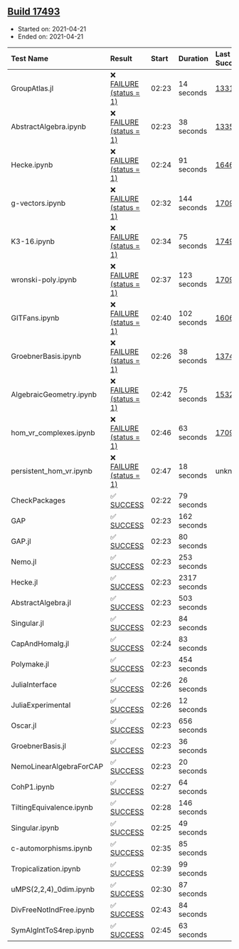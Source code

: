## [Build 17493](https://oscarci.mathematik.uni-kl.de/job/oscar/17493/)

* Started on: 2021-04-21
* Ended on: 2021-04-21

| Test Name    | Result | Start | Duration | Last Success | First Failure |
|:-------------|:-------|:------|:---------|:-------------|:--------------|
| GroupAtlas.jl | ❌ [FAILURE (status = 1)](https://oscarci.mathematik.uni-kl.de/job/oscar/17493/artifact/logs/build-17493/GroupAtlas.jl.log) | 02:23 | 14 seconds | [13311](https://oscarci.mathematik.uni-kl.de/job/oscar/13311/) | [13312](https://oscarci.mathematik.uni-kl.de/job/oscar/13312/) |
| AbstractAlgebra.ipynb | ❌ [FAILURE (status = 1)](https://oscarci.mathematik.uni-kl.de/job/oscar/17493/artifact/logs/build-17493/AbstractAlgebra.ipynb.log) | 02:23 | 38 seconds | [13355](https://oscarci.mathematik.uni-kl.de/job/oscar/13355/) | [13356](https://oscarci.mathematik.uni-kl.de/job/oscar/13356/) |
| Hecke.ipynb | ❌ [FAILURE (status = 1)](https://oscarci.mathematik.uni-kl.de/job/oscar/17493/artifact/logs/build-17493/Hecke.ipynb.log) | 02:24 | 91 seconds | [16463](https://oscarci.mathematik.uni-kl.de/job/oscar/16463/) | [16464](https://oscarci.mathematik.uni-kl.de/job/oscar/16464/) |
| g-vectors.ipynb | ❌ [FAILURE (status = 1)](https://oscarci.mathematik.uni-kl.de/job/oscar/17493/artifact/logs/build-17493/g-vectors.ipynb.log) | 02:32 | 144 seconds | [17099](https://oscarci.mathematik.uni-kl.de/job/oscar/17099/) | [17100](https://oscarci.mathematik.uni-kl.de/job/oscar/17100/) |
| K3-16.ipynb | ❌ [FAILURE (status = 1)](https://oscarci.mathematik.uni-kl.de/job/oscar/17493/artifact/logs/build-17493/K3-16.ipynb.log) | 02:34 | 75 seconds | [17492](https://oscarci.mathematik.uni-kl.de/job/oscar/17492/) | [17493](https://oscarci.mathematik.uni-kl.de/job/oscar/17493/) |
| wronski-poly.ipynb | ❌ [FAILURE (status = 1)](https://oscarci.mathematik.uni-kl.de/job/oscar/17493/artifact/logs/build-17493/wronski-poly.ipynb.log) | 02:37 | 123 seconds | [17098](https://oscarci.mathematik.uni-kl.de/job/oscar/17098/) | [17099](https://oscarci.mathematik.uni-kl.de/job/oscar/17099/) |
| GITFans.ipynb | ❌ [FAILURE (status = 1)](https://oscarci.mathematik.uni-kl.de/job/oscar/17493/artifact/logs/build-17493/GITFans.ipynb.log) | 02:40 | 102 seconds | [16068](https://oscarci.mathematik.uni-kl.de/job/oscar/16068/) | [16069](https://oscarci.mathematik.uni-kl.de/job/oscar/16069/) |
| GroebnerBasis.ipynb | ❌ [FAILURE (status = 1)](https://oscarci.mathematik.uni-kl.de/job/oscar/17493/artifact/logs/build-17493/GroebnerBasis.ipynb.log) | 02:26 | 38 seconds | [13748](https://oscarci.mathematik.uni-kl.de/job/oscar/13748/) | [13749](https://oscarci.mathematik.uni-kl.de/job/oscar/13749/) |
| AlgebraicGeometry.ipynb | ❌ [FAILURE (status = 1)](https://oscarci.mathematik.uni-kl.de/job/oscar/17493/artifact/logs/build-17493/AlgebraicGeometry.ipynb.log) | 02:42 | 75 seconds | [15322](https://oscarci.mathematik.uni-kl.de/job/oscar/15322/) | [15323](https://oscarci.mathematik.uni-kl.de/job/oscar/15323/) |
| hom_vr_complexes.ipynb | ❌ [FAILURE (status = 1)](https://oscarci.mathematik.uni-kl.de/job/oscar/17493/artifact/logs/build-17493/hom_vr_complexes.ipynb.log) | 02:46 | 63 seconds | [17099](https://oscarci.mathematik.uni-kl.de/job/oscar/17099/) | [17100](https://oscarci.mathematik.uni-kl.de/job/oscar/17100/) |
| persistent_hom_vr.ipynb | ❌ [FAILURE (status = 1)](https://oscarci.mathematik.uni-kl.de/job/oscar/17493/artifact/logs/build-17493/persistent_hom_vr.ipynb.log) | 02:47 | 18 seconds | unknown | unknown |
| CheckPackages | ✅ [SUCCESS](https://oscarci.mathematik.uni-kl.de/job/oscar/17493/artifact/logs/build-17493/CheckPackages.log) | 02:22 | 79 seconds |  |  |
| GAP | ✅ [SUCCESS](https://oscarci.mathematik.uni-kl.de/job/oscar/17493/artifact/logs/build-17493/GAP.log) | 02:23 | 162 seconds |  |  |
| GAP.jl | ✅ [SUCCESS](https://oscarci.mathematik.uni-kl.de/job/oscar/17493/artifact/logs/build-17493/GAP.jl.log) | 02:23 | 80 seconds |  |  |
| Nemo.jl | ✅ [SUCCESS](https://oscarci.mathematik.uni-kl.de/job/oscar/17493/artifact/logs/build-17493/Nemo.jl.log) | 02:23 | 253 seconds |  |  |
| Hecke.jl | ✅ [SUCCESS](https://oscarci.mathematik.uni-kl.de/job/oscar/17493/artifact/logs/build-17493/Hecke.jl.log) | 02:23 | 2317 seconds |  |  |
| AbstractAlgebra.jl | ✅ [SUCCESS](https://oscarci.mathematik.uni-kl.de/job/oscar/17493/artifact/logs/build-17493/AbstractAlgebra.jl.log) | 02:23 | 503 seconds |  |  |
| Singular.jl | ✅ [SUCCESS](https://oscarci.mathematik.uni-kl.de/job/oscar/17493/artifact/logs/build-17493/Singular.jl.log) | 02:23 | 84 seconds |  |  |
| CapAndHomalg.jl | ✅ [SUCCESS](https://oscarci.mathematik.uni-kl.de/job/oscar/17493/artifact/logs/build-17493/CapAndHomalg.jl.log) | 02:24 | 83 seconds |  |  |
| Polymake.jl | ✅ [SUCCESS](https://oscarci.mathematik.uni-kl.de/job/oscar/17493/artifact/logs/build-17493/Polymake.jl.log) | 02:23 | 454 seconds |  |  |
| JuliaInterface | ✅ [SUCCESS](https://oscarci.mathematik.uni-kl.de/job/oscar/17493/artifact/logs/build-17493/JuliaInterface.log) | 02:26 | 26 seconds |  |  |
| JuliaExperimental | ✅ [SUCCESS](https://oscarci.mathematik.uni-kl.de/job/oscar/17493/artifact/logs/build-17493/JuliaExperimental.log) | 02:26 | 12 seconds |  |  |
| Oscar.jl | ✅ [SUCCESS](https://oscarci.mathematik.uni-kl.de/job/oscar/17493/artifact/logs/build-17493/Oscar.jl.log) | 02:23 | 656 seconds |  |  |
| GroebnerBasis.jl | ✅ [SUCCESS](https://oscarci.mathematik.uni-kl.de/job/oscar/17493/artifact/logs/build-17493/GroebnerBasis.jl.log) | 02:23 | 36 seconds |  |  |
| NemoLinearAlgebraForCAP | ✅ [SUCCESS](https://oscarci.mathematik.uni-kl.de/job/oscar/17493/artifact/logs/build-17493/NemoLinearAlgebraForCAP.log) | 02:23 | 20 seconds |  |  |
| CohP1.ipynb | ✅ [SUCCESS](https://oscarci.mathematik.uni-kl.de/job/oscar/17493/artifact/logs/build-17493/CohP1.ipynb.log) | 02:27 | 64 seconds |  |  |
| TiltingEquivalence.ipynb | ✅ [SUCCESS](https://oscarci.mathematik.uni-kl.de/job/oscar/17493/artifact/logs/build-17493/TiltingEquivalence.ipynb.log) | 02:28 | 146 seconds |  |  |
| Singular.ipynb | ✅ [SUCCESS](https://oscarci.mathematik.uni-kl.de/job/oscar/17493/artifact/logs/build-17493/Singular.ipynb.log) | 02:25 | 49 seconds |  |  |
| c-automorphisms.ipynb | ✅ [SUCCESS](https://oscarci.mathematik.uni-kl.de/job/oscar/17493/artifact/logs/build-17493/c-automorphisms.ipynb.log) | 02:35 | 85 seconds |  |  |
| Tropicalization.ipynb | ✅ [SUCCESS](https://oscarci.mathematik.uni-kl.de/job/oscar/17493/artifact/logs/build-17493/Tropicalization.ipynb.log) | 02:39 | 99 seconds |  |  |
| uMPS(2,2,4)_0dim.ipynb | ✅ [SUCCESS](https://oscarci.mathematik.uni-kl.de/job/oscar/17493/artifact/logs/build-17493/uMPS-2-2-4-_0dim.ipynb.log) | 02:30 | 87 seconds |  |  |
| DivFreeNotIndFree.ipynb | ✅ [SUCCESS](https://oscarci.mathematik.uni-kl.de/job/oscar/17493/artifact/logs/build-17493/DivFreeNotIndFree.ipynb.log) | 02:43 | 84 seconds |  |  |
| SymAlgIntToS4rep.ipynb | ✅ [SUCCESS](https://oscarci.mathematik.uni-kl.de/job/oscar/17493/artifact/logs/build-17493/SymAlgIntToS4rep.ipynb.log) | 02:45 | 63 seconds |  |  |
